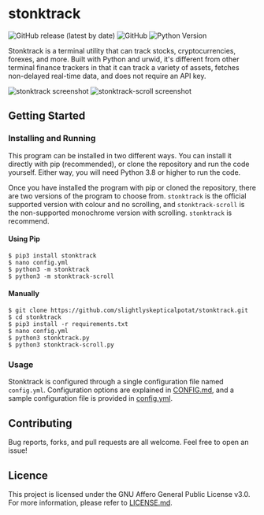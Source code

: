 # stonktrack
![GitHub release (latest by date)](https://img.shields.io/github/v/release/slightlyskepticalpotat/stonktrack?style=flat-square)
![GitHub](https://img.shields.io/github/license/slightlyskepticalpotat/stonktrack?style=flat-square)
![Python Version](https://img.shields.io/badge/python-%3E%3D%203.8-blue?style=flat-square)

Stonktrack is a terminal utility that can track stocks, cryptocurrencies, forexes, and more. Built with Python and urwid, it's different from other terminal finance trackers in that it can track a variety of assets, fetches  non-delayed real-time data, and does not require an API key.

![stonktrack screenshot](https://i.imgur.com/H4eb6JO.png) ![stonktrack-scroll screenshot](https://i.imgur.com/478Rp3k.png)

## Getting Started

### Installing and Running
This program can be installed in two different ways. You can install it directly with pip (recommended), or clone the repository and run the code yourself. Either way, you will need Python 3.8 or higher to run the code.

Once you have installed the program with pip or cloned the repository, there are two versions of the program to choose from. `stonktrack` is the official supported version with colour and no scrolling, and `stonktrack-scroll` is the non-supported monochrome version with scrolling. `stonktrack` is recommend.

#### Using Pip
```
$ pip3 install stonktrack
$ nano config.yml
$ python3 -m stonktrack
$ python3 -m stonktrack-scroll
```

#### Manually
```
$ git clone https://github.com/slightlyskepticalpotat/stonktrack.git
$ cd stonktrack
$ pip3 install -r requirements.txt
$ nano config.yml
$ python3 stonktrack.py
$ python3 stonktrack-scroll.py
```

### Usage
Stonktrack is configured through a single configuration file named `config.yml`. Configuration options are explained in [CONFIG.md](CONFIG.md), and a sample configuration file is provided in [config.yml](config.yml).

## Contributing
Bug reports, forks, and pull requests are all welcome. Feel free to open an issue!

## Licence
This project is licensed under the GNU Affero General Public License v3.0. For more information, please refer to [LICENSE.md](LICENSE.md).
